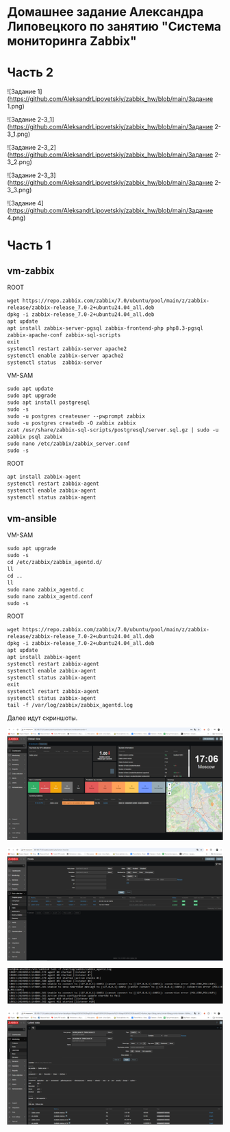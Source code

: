 # Домашнее задание Александра Липовецкого по занятию "Система мониторинга Zabbix"

# Часть 2

![Задание 1](https://github.com/AleksandrLipovetskiy/zabbix_hw/blob/main/Задание 1.png)

![Задание 2-3_1](https://github.com/AleksandrLipovetskiy/zabbix_hw/blob/main/Задание 2-3_1.png)

![Задание 2-3_2](https://github.com/AleksandrLipovetskiy/zabbix_hw/blob/main/Задание 2-3_2.png)

![Задание 2-3_3](https://github.com/AleksandrLipovetskiy/zabbix_hw/blob/main/Задание 2-3_3.png)

![Задание 4](https://github.com/AleksandrLipovetskiy/zabbix_hw/blob/main/Задание 4.png)


# Часть 1

## vm-zabbix

ROOT

    wget https://repo.zabbix.com/zabbix/7.0/ubuntu/pool/main/z/zabbix-release/zabbix-release_7.0-2+ubuntu24.04_all.deb
    dpkg -i zabbix-release_7.0-2+ubuntu24.04_all.deb
    apt update
    apt install zabbix-server-pgsql zabbix-frontend-php php8.3-pgsql zabbix-apache-conf zabbix-sql-scripts
    exit
    systemctl restart zabbix-server apache2
    systemctl enable zabbix-server apache2
    systemctl status  zabbix-server

VM-SAM

    sudo apt update
    sudo apt upgrade
    sudo apt install postgresql
    sudo -s
    sudo -u postgres createuser --pwprompt zabbix
    sudo -u postgres createdb -O zabbix zabbix
    zcat /usr/share/zabbix-sql-scripts/postgresql/server.sql.gz | sudo -u zabbix psql zabbix
    sudo nano /etc/zabbix/zabbix_server.conf
    sudo -s
    
ROOT

    apt install zabbix-agent
    systemctl restart zabbix-agent
    systemctl enable zabbix-agent
    systemctl status zabbix-agent
    
## vm-ansible

VM-SAM

    sudo apt upgrade
    sudo -s
    cd /etc/zabbix/zabbix_agentd.d/
    ll
    cd ..
    ll
    sudo nano zabbix_agentd.c
    sudo nano zabbix_agentd.conf
    sudo -s
    
ROOT 

    wget https://repo.zabbix.com/zabbix/7.0/ubuntu/pool/main/z/zabbix-release/zabbix-release_7.0-2+ubuntu24.04_all.deb  
    dpkg -i zabbix-release_7.0-2+ubuntu24.04_all.deb  
    apt update  
    apt install zabbix-agent  
    systemctl restart zabbix-agent  
    systemctl enable zabbix-agent  
    systemctl status zabbix-agent  
    exit  
    systemctl restart zabbix-agent  
    systemctl status zabbix-agent  
    tail -f /var/log/zabbix/zabbix_agentd.log  


Далее идут скриншоты. 

![Авторизация в админке](https://github.com/AleksandrLipovetskiy/zabbix_hw/blob/main/Авторизация_в_админке.png)

![Configuration > Hosts](https://github.com/AleksandrLipovetskiy/zabbix_hw/blob/main/Configuration_Hosts.png)

![Лог zabbix agent](https://github.com/AleksandrLipovetskiy/zabbix_hw/blob/main/Log_zabbix_agent.png)

![Monitoring > Latest data](https://github.com/AleksandrLipovetskiy/zabbix_hw/blob/main/Monitoring_Latest_data.png)






  
